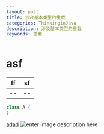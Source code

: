 ```yaml
---
layout: post
title: 涉及基本类型的重载
categories: ThinkinginJava
description: 涉及基本类型的重载
keywords: 重载
---
```


# asf

|ff|sf|
|--|--|
|--|--|

```java
class A {
}
```

[adad](www.baidu.com)
![enter image description here](https://www.baidu.com/img/bd_logo1.png)

































